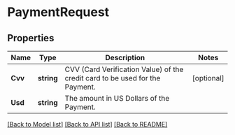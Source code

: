 # PaymentRequest

## Properties
Name | Type | Description | Notes
------------ | ------------- | ------------- | -------------
**Cvv** | **string** | CVV (Card Verification Value) of the credit card to be used for the Payment.  | [optional] 
**Usd** | **string** | The amount in US Dollars of the Payment.  | 

[[Back to Model list]](../README.md#documentation-for-models) [[Back to API list]](../README.md#documentation-for-api-endpoints) [[Back to README]](../README.md)


